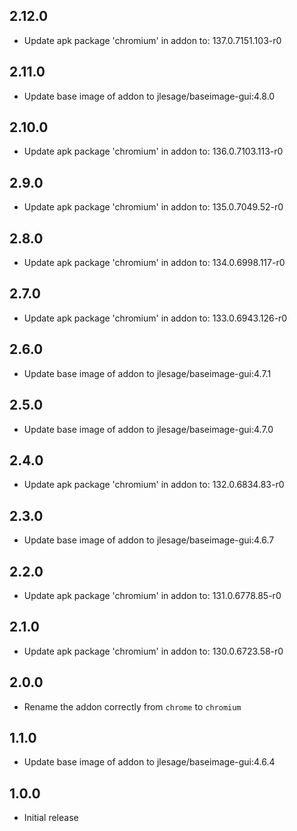 ## 2.12.0

- Update apk package 'chromium' in addon to: 137.0.7151.103-r0

## 2.11.0

- Update base image of addon to jlesage/baseimage-gui:4.8.0

## 2.10.0

- Update apk package 'chromium' in addon to: 136.0.7103.113-r0

## 2.9.0

- Update apk package 'chromium' in addon to: 135.0.7049.52-r0

## 2.8.0

- Update apk package 'chromium' in addon to: 134.0.6998.117-r0

## 2.7.0

- Update apk package 'chromium' in addon to: 133.0.6943.126-r0

## 2.6.0

- Update base image of addon to jlesage/baseimage-gui:4.7.1

## 2.5.0

- Update base image of addon to jlesage/baseimage-gui:4.7.0

## 2.4.0

- Update apk package 'chromium' in addon to: 132.0.6834.83-r0

## 2.3.0

- Update base image of addon to jlesage/baseimage-gui:4.6.7

## 2.2.0

- Update apk package 'chromium' in addon to: 131.0.6778.85-r0

## 2.1.0

- Update apk package 'chromium' in addon to: 130.0.6723.58-r0

## 2.0.0

- Rename the addon correctly from `chrome` to `chromium`

## 1.1.0

- Update base image of addon to jlesage/baseimage-gui:4.6.4

## 1.0.0

- Initial release

<!-- https://developers.home-assistant.io/docs/add-ons/presentation#keeping-a-changelog -->
